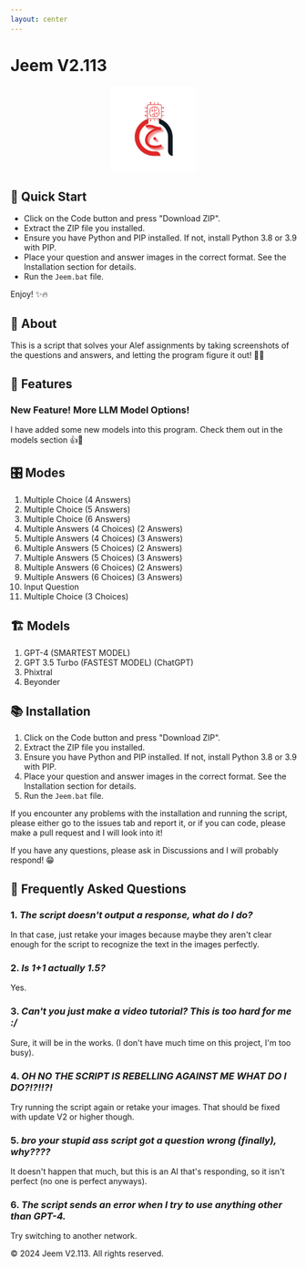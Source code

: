 ```yaml
---
layout: center
---
```


# **Jeem V2.113**

<p align="center">
 <img src="logo.png" alt="Logo" width="150" height="150"/>
</p>

## 🚀 Quick Start

- Click on the Code button and press "Download ZIP".
- Extract the ZIP file you installed.
- Ensure you have Python and PIP installed. If not, install Python 3.8 or 3.9 with PIP.
- Place your question and answer images in the correct format. See the Installation section for details.
- Run the `Jeem.bat` file.

Enjoy! ✨🔥

## 🧐 About

This is a script that solves your Alef assignments by taking screenshots of the questions and answers, and letting the program figure it out! 🤖📖

## 📝 Features

### New Feature! More LLM Model Options!

I have added some new models into this program. Check them out in the models section 👍🤖

## 🎛️ Modes

1. Multiple Choice (4 Answers)
2. Multiple Choice (5 Answers)
3. Multiple Choice (6 Answers)
4. Multiple Answers (4 Choices) (2 Answers)
5. Multiple Answers (4 Choices) (3 Answers)
6. Multiple Answers (5 Choices) (2 Answers)
7. Multiple Answers (5 Choices) (3 Answers)
8. Multiple Answers (6 Choices) (2 Answers)
9. Multiple Answers (6 Choices) (3 Answers)
10. Input Question
11. Multiple Choice (3 Choices)

## 🏗️ Models

1. GPT-4 (SMARTEST MODEL)
2. GPT 3.5 Turbo (FASTEST MODEL) (ChatGPT)
3. Phixtral
4. Beyonder

## 📚 Installation

1. Click on the Code button and press "Download ZIP".
2. Extract the ZIP file you installed.
3. Ensure you have Python and PIP installed. If not, install Python 3.8 or 3.9 with PIP.
4. Place your question and answer images in the correct format. See the Installation section for details.
5. Run the `Jeem.bat` file.

If you encounter any problems with the installation and running the script, please either go to the issues tab and report it, or if you can code, please make a pull request and I will look into it! 

If you have any questions, please ask in Discussions and I will probably respond! 😁

## 💬 Frequently Asked Questions

### 1. *The script doesn't output a response, what do I do?*

In that case, just retake your images because maybe they aren't clear enough for the script to recognize the text in the images perfectly.

### 2. *Is 1+1 actually 1.5?*

Yes.

### 3. *Can't you just make a video tutorial? This is too hard for me :/*

Sure, it will be in the works. (I don't have much time on this project, I'm too busy).

### 4. *OH NO THE SCRIPT IS REBELLING AGAINST ME WHAT DO I DO?!?!!?!*

Try running the script again or retake your images. That should be fixed with update V2 or higher though.

### 5. *bro your stupid ass script got a question wrong (finally), why????*

It doesn't happen that much, but this is an AI that's responding, so it isn't perfect (no one is perfect anyways).

### 6. *The script sends an error when I try to use anything other than GPT-4.*

Try switching to another network.

© 2024 Jeem V2.113. All rights reserved.
